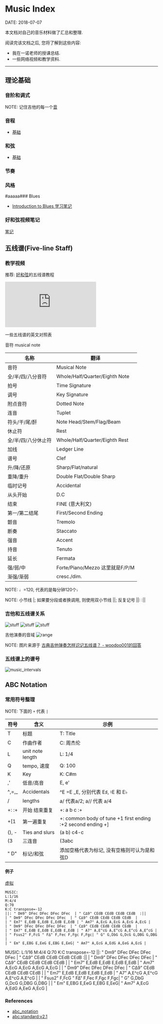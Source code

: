 Music Index
============

DATE: 2018-07-07

本文档对自己的音乐材料做了汇总和整理.

阅读完该文档之后, 您将了解到这些内容:

* 我在一诺老师的授课总结.
* 一些网络视频和教学资料.

--------------------------------------------------------

理论基础
--------
### 音阶和调式
NOTE: 记住吉他的每一个[音](scales.html)

### 音程
- [基础](./intervals.html)

### 和弦
- [基础](./chords.html)

### 节奏

### 风格
#aaaaa### Blues
- [Introduction to Blues 学习笔记](introduction_to_blues_record.html)

### 好和弦视频笔记
[笔记](nicechord_learning.html)

五线谱(Five-line Staff)
-----------------------
### 教学视频
推荐: [好和弦](http://nicechord.com/)的五线谱教程

<iframe class="youtube" src="https://www.youtube.com/embed/qkt5X_4FJBY" frameborder="0" allow="autoplay; encrypted-media" allowfullscreen></iframe>

一些五线谱的英文对照表

音符 musical note

| 名称              | 翻译                      |
| --------          | ------                    |
| 音符              | Musical                   Note |
| 全/半/四/八分音符 | Whole/Half/Quarter/Eighth Note |
|    拍号     |   Time Signature         |
|    调号     |   Key Signature        |
|    附点音符     |   Dotted Note         |
|    连音     |   Tuplet         |
|    符头/干/尾/酐     |   Note Head/Stem/Flag/Beam         |
|    休止符     |   Rest         |
|    全/半/四/八分休止符     |   Whole/Half/Quarter/Eighth Rest         |
|    加线     |   Ledger Line         |
|    谱号     |   Clef        |
|    升/降/还原     |   Sharp/Flat/natural        |
|    重降/重升     |   Double Flat/Double Sharp        |
|    临时记号     |   Accidental        |
|    从头开始     |   D.C        |
|    结束     |   FINE (意大利文)        |
|    第一/第二结尾     |   First/Second Ending        |
|    颤音     |   Tremolo        |
|    断奏     |   Staccato        |
|    强音     |   Accent        |
|    持音     |   Tenuto        |
|    延长     |   Fermata        |
|    强/弱/中     | Forte/Piano/Mezzo 这里就是F/P/M          |
|    渐强/渐弱     | cresc./dim.          |

NOTE: ♩=120, 代表的是每分钟120个♩

NOTE: 小节线 |; 如果要分段或者换调用, 则使用双小节线 ||; 反复记号 ||: :||

### 吉他和五线谱关系
![stuff](images/guitar_tab.jpg)
![stuff](images/guitar_tab_c_f.jpg)
![stuff](images/music_mutations.jpg)

吉他演奏的音域
![range](images/guitar_ranges.jpg)

NOTE: 图片来源于 [古典吉他弹奏怎样识记五线谱？ - woodoo001的回答](https://www.zhihu.com/question/26296830/answer/83856060)

### 五线谱上的谱号
![music_intervals](images/music_intervals.png)

ABC Notation
------------
### 常用符号整理
NOTE: 下面的 `+` 代表 `|`

| 符号     | 含义         | 示例 |
| -------- | ------       | ---  |
| T     | 标题 | T: Title     |
| C     | 作曲作者 | C: 周杰伦     |
| L     | unit note length | L: 1/4     |
| Q     | tempo, 速度 | Q: 100     |
| K     | Key | K: C#m    |
| ,'     | 低音/高音 | E, e' |
| ^,=,_     | Accidentals | \^E =E _E, 分别代表 E♯, ♮E 和 E♭ |
| /     | lengths | a/ 代表a/2; a// 代表 a/4 |
| +: :+ | 开始 结束重复 | +: a b c :+ |
| +[1     | 第一遍重复 | +:  common body of tune  +1  first ending  :+2  second ending  +] |
| (), -     | Ties and slurs | (a b) c4-c |
| (3     | 三连音 | (3abc |
| " D"     | 标记/和弦 | 添加空格代表为标记, 没有空格则可认为是和弦D |

#### 例子
[虚拟](songbooks.html#虚拟)

```
MUSIC:
L:1/16
M:4/4
Q:70
K:C transpose=-12
||: " Dm9" DFec DFec DFec DFec  | " C∆9" CEdB CEdB CEdB CEdB  :||
| " Dm9" DFec DFec DFec DFec  | " C∆9" CEdB CEdB CEdB CEdB  |
| " Em7" E,EdB E,EdB E,EdB E,EdB | " Am7" A,EcG A,EcG A,EcG A,EcG |
| " Dm9" DFec DFec DFec DFec  | " C∆9" CEdB CEdB CEdB CEdB  |
| " Em7" E,EdB E,EdB E,EdB E,EdB | " A7" A,E^cG A,E^cG A,E^cG A,E^cG |
| " Fsus2" F,FcG " F∆" F,Fec F,Fgc F,Fgc| " G" G,DbG G,DcG G,DBG G,DBG |
| " Em" E,EBG E,EeG E,EBG E,EeG| " Am7" A,EcG A,EdG A,EeG A,EcG |
```

MUSIC:
L:1/16
M:4/4
Q:70
K:C transpose=-12
||: " Dm9" DFec DFec DFec DFec  | " C∆9" CEdB CEdB CEdB CEdB  :||
| " Dm9" DFec DFec DFec DFec  | " C∆9" CEdB CEdB CEdB CEdB  |
| " Em7" E,EdB E,EdB E,EdB E,EdB | " Am7" A,EcG A,EcG A,EcG A,EcG |
| " Dm9" DFec DFec DFec DFec  | " C∆9" CEdB CEdB CEdB CEdB  |
| " Em7" E,EdB E,EdB E,EdB E,EdB | " A7" A,E^cG A,E^cG A,E^cG A,E^cG |
| " Fsus2" F,FcG " F∆" F,Fec F,Fgc F,Fgc| " G" G,DbG G,DcG G,DBG G,DBG |
| " Em" E,EBG E,EeG E,EBG E,EeG| " Am7" A,EcG A,EdG A,EeG A,EcG |

### References
- [abc_notation](http://www.lesession.co.uk/abc/abc_notation.htm)
- [abc:standard:v2.1](http://abcnotation.com/wiki/abc:standard:v2.1)
